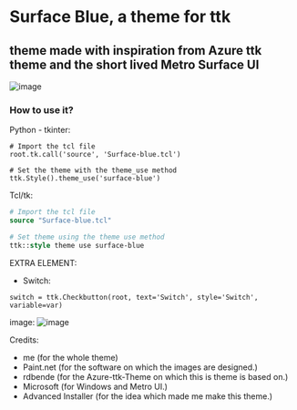 # Surface Blue, a theme for ttk
## theme made with inspiration from Azure ttk theme and the short lived Metro Surface UI
![image](https://user-images.githubusercontent.com/72214351/124927330-25a1d100-e01c-11eb-9816-b0fe45b95623.png)

### How to use it?
Python - tkinter:
```python3
# Import the tcl file
root.tk.call('source', 'Surface-blue.tcl')

# Set the theme with the theme_use method
ttk.Style().theme_use('surface-blue')
```

Tcl/tk:
```tcl
# Import the tcl file
source "Surface-blue.tcl"

# Set theme using the theme use method
ttk::style theme use surface-blue
```

EXTRA ELEMENT:
- Switch:
```python3
switch = ttk.Checkbutton(root, text='Switch', style='Switch', variable=var)
```
image:
![image](https://user-images.githubusercontent.com/72214351/124929443-23407680-e01e-11eb-847f-04e10b5f2c70.png)


Credits:
- me (for the whole theme)
- Paint.net (for the software on which the images are designed.)
- rdbende (for the Azure-ttk-Theme on which this is theme is based on.)
- Microsoft (for Windows and Metro UI.)
- Advanced Installer (for the idea which made me make this theme.)
